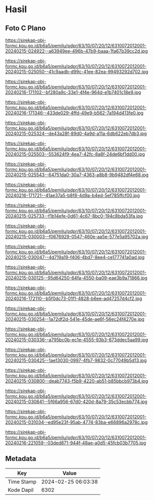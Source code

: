 # Hasil

## Foto C Plano

https://sirekap-obj-formc.kpu.go.id/b6a5/pemilu/pdpr/63/10/07/20/12/6310072012001-20240215-024922--a63949ee-496b-47b9-baaa-1fa67b39cc2d.jpg

https://sirekap-obj-formc.kpu.go.id/b6a5/pemilu/pdpr/63/10/07/20/12/6310072012001-20240215-025050--41c9aadb-d99c-41ee-82ea-99493292d702.jpg

https://sirekap-obj-formc.kpu.go.id/b6a5/pemilu/pdpr/63/10/07/20/12/6310072012001-20240216-171102--bf280a9c-33e1-4f4e-964d-e1b7401c18e9.jpg

https://sirekap-obj-formc.kpu.go.id/b6a5/pemilu/pdpr/63/10/07/20/12/6310072012001-20240216-171346--433de029-4ffd-49e9-b562-7a194d413fe0.jpg

https://sirekap-obj-formc.kpu.go.id/b6a5/pemilu/pdpr/63/10/07/20/12/6310072012001-20240215-025324--de43a28f-89d0-4a9d-a11a-6db622eb7db3.jpg

https://sirekap-obj-formc.kpu.go.id/b6a5/pemilu/pdpr/63/10/07/20/12/6310072012001-20240215-025503--553624f9-4ea7-42fc-8a8f-24de6bf1dd00.jpg

https://sirekap-obj-formc.kpu.go.id/b6a5/pemilu/pdpr/63/10/07/20/12/6310072012001-20240215-025543--64751da0-30a7-4363-a8b8-9b9482df4e68.jpg

https://sirekap-obj-formc.kpu.go.id/b6a5/pemilu/pdpr/63/10/07/20/12/6310072012001-20240216-171721--41ae37a5-b8f8-4d9a-b4ed-5ef785ffcf00.jpg

https://sirekap-obj-formc.kpu.go.id/b6a5/pemilu/pdpr/63/10/07/20/12/6310072012001-20240215-025733--f1b14efe-0d61-4c67-8bc0-194c8bda53fa.jpg

https://sirekap-obj-formc.kpu.go.id/b6a5/pemilu/pdpr/63/10/07/20/12/6310072012001-20240215-030003--f0676929-0547-460e-aa5e-577e5a95702a.jpg

https://sirekap-obj-formc.kpu.go.id/b6a5/pemilu/pdpr/63/10/07/20/12/6310072012001-20240215-030047--4d719a19-f406-4bd7-8ee4-ce177741a0ad.jpg

https://sirekap-obj-formc.kpu.go.id/b6a5/pemilu/pdpr/63/10/07/20/12/6310072012001-20240215-030125--95d64250-64fa-4550-ba09-eae3b9a71866.jpg

https://sirekap-obj-formc.kpu.go.id/b6a5/pemilu/pdpr/63/10/07/20/12/6310072012001-20240216-172110--b5f0dc73-01f1-4828-b6ee-ad47257d4cf2.jpg

https://sirekap-obj-formc.kpu.go.id/b6a5/pemilu/pdpr/63/10/07/20/12/6310072012001-20240215-030254--1a72df2d-541e-45de-ae6f-56ec24f4270e.jpg

https://sirekap-obj-formc.kpu.go.id/b6a5/pemilu/pdpr/63/10/07/20/12/6310072012001-20240215-030336--a795bc0b-ec1e-4555-93b3-673ddec5aa99.jpg

https://sirekap-obj-formc.kpu.go.id/b6a5/pemilu/pdpr/63/10/07/20/12/6310072012001-20240215-030425--1ae13030-0997-4fb7-9832-0c77049b5d13.jpg

https://sirekap-obj-formc.kpu.go.id/b6a5/pemilu/pdpr/63/10/07/20/12/6310072012001-20240215-030800--deab7743-f5b9-4220-ab51-b85bbcb973b4.jpg

https://sirekap-obj-formc.kpu.go.id/b6a5/pemilu/pdpr/63/10/07/20/12/6310072012001-20240215-030841--5f66a956-67d0-420d-8a79-35c53ecbb774.jpg

https://sirekap-obj-formc.kpu.go.id/b6a5/pemilu/pdpr/63/10/07/20/12/6310072012001-20240215-031034--ed95e23f-95ab-4774-83ba-e66896a2978c.jpg

https://sirekap-obj-formc.kpu.go.id/b6a5/pemilu/pdpr/63/10/07/20/12/6310072012001-20240216-221059--03ded871-944f-48ae-a0d5-45fcb03b7705.jpg


## Metadata

| Key        | Value               |
| ---------- | ------------------- |
| Time Stamp | 2024-02-25 06:03:38 |
| Kode Dapil | 6302                |



